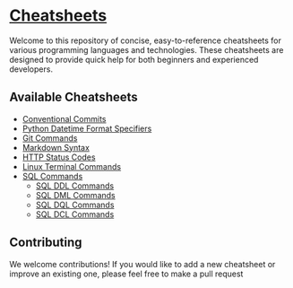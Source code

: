 # [Cheatsheets](https://ashababnoor.github.io/cheatsheets/)

Welcome to this repository of concise, easy-to-reference cheatsheets for various programming languages and technologies. These cheatsheets are designed to provide quick help for both beginners and experienced developers.


## Available Cheatsheets

- [Conventional Commits](cheatsheets/conventional-commits)
- [Python Datetime Format Specifiers](cheatsheets/datetime-format-specifiers)
- [Git Commands](cheatsheets/git-commands)
- [Markdown Syntax](cheatsheets/markdown-syntax)
- [HTTP Status Codes](cheatsheets/http-status-codes)
- [Linux Terminal Commands](cheatsheets/linux-terminal-commands)
- [SQL Commands](cheatsheets/sql-commands)
    - [SQL DDL Commands](cheatsheets/sql/ddl-commands)
    - [SQL DML Commands](cheatsheets/sql/dml-commands)
    - [SQL DQL Commands](cheatsheets/sql/dql-commands)
    - [SQL DCL Commands](cheatsheets/sql/dcl-commands)


## Contributing

We welcome contributions! If you would like to add a new cheatsheet or improve an existing one, please feel free to make a pull request